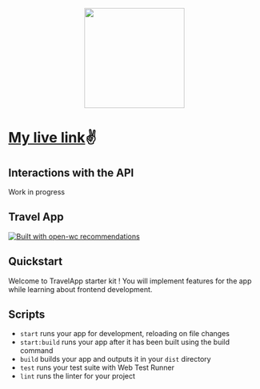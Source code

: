 <p align="center">
  <img width="200" src="https://open-wc.org/hero.png"></img>
</p>

# [My live link](https://angry-hodgkin-a54780.netlify.app)✌

## Interactions with the API
Work in progress


## Travel App

[![Built with open-wc recommendations](https://img.shields.io/badge/built%20with-open--wc-blue.svg)](https://github.com/open-wc)

## Quickstart

Welcome to TravelApp starter kit ! You will implement features for the app while learning about frontend development. 

## Scripts

- `start` runs your app for development, reloading on file changes
- `start:build` runs your app after it has been built using the build command
- `build` builds your app and outputs it in your `dist` directory
- `test` runs your test suite with Web Test Runner
- `lint` runs the linter for your project


